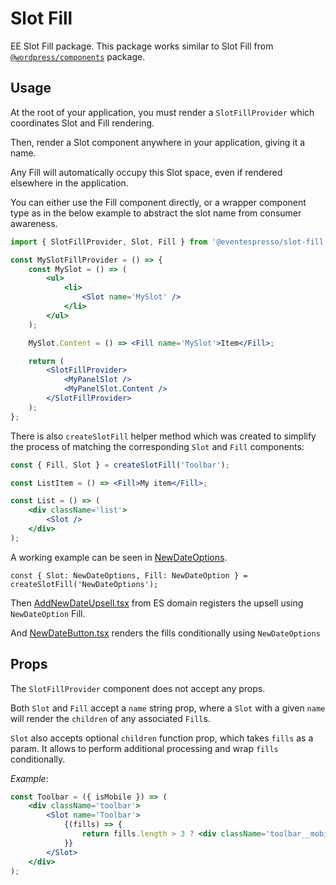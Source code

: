 # Slot Fill

EE Slot Fill package. This package works similar to Slot Fill from [`@wordpress/components`](https://github.com/WordPress/gutenberg/tree/v11.8.2/packages/components/src/slot-fill) package.

## Usage

At the root of your application, you must render a `SlotFillProvider` which coordinates Slot and Fill rendering.

Then, render a Slot component anywhere in your application, giving it a name.

Any Fill will automatically occupy this Slot space, even if rendered elsewhere in the application.

You can either use the Fill component directly, or a wrapper component type as in the below example to abstract the slot name from consumer awareness.

```jsx
import { SlotFillProvider, Slot, Fill } from '@eventespresso/slot-fill';

const MySlotFillProvider = () => {
	const MySlot = () => (
		<ul>
			<li>
				<Slot name='MySlot' />
			</li>
		</ul>
	);

	MySlot.Content = () => <Fill name='MySlot'>Item</Fill>;

	return (
		<SlotFillProvider>
			<MyPanelSlot />
			<MyPanelSlot.Content />
		</SlotFillProvider>
	);
};
```

There is also `createSlotFill` helper method which was created to simplify the process of matching the corresponding `Slot` and `Fill` components:

```jsx
const { Fill, Slot } = createSlotFill('Toolbar');

const ListItem = () => <Fill>My item</Fill>;

const List = () => (
	<div className='list'>
		<Slot />
	</div>
);
```

A working example can be seen in [NewDateOptions](../edtr-services/src/slots/NewDateOptions.ts).

```tsx
const { Slot: NewDateOptions, Fill: NewDateOption } = createSlotFill('NewDateOptions');
```

Then [AddNewDateUpsell.tsx](../../domains/eventSmart/admin/edtrSlots/src/upsells/AddNewDateUpsell.tsx) from ES domain registers the upsell using `NewDateOption` Fill.

And [NewDateButton.tsx](../../domains/core/admin/eventEditor/src/ui/datetimes/datesList/newDateOptions/NewDateButton.tsx) renders the fills conditionally using `NewDateOptions`

## Props

The `SlotFillProvider` component does not accept any props.

Both `Slot` and `Fill` accept a `name` string prop, where a `Slot` with a given `name` will render the `children` of any associated `Fill`s.

`Slot` also accepts optional `children` function prop, which takes `fills` as a param. It allows to perform additional processing and wrap `fills` conditionally.

_Example_:

```jsx
const Toolbar = ({ isMobile }) => (
	<div className='toolbar'>
		<Slot name='Toolbar'>
			{(fills) => {
				return fills.length > 3 ? <div className='toolbar__mobile-long'>{fills}</div> : fills;
			}}
		</Slot>
	</div>
);
```
